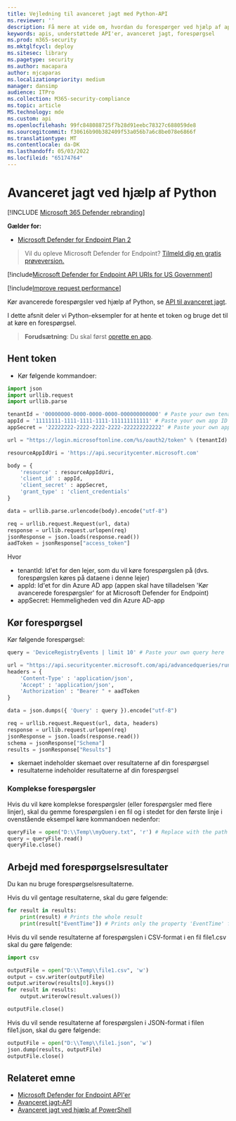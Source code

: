 ```yaml
---
title: Vejledning til avanceret jagt med Python-API
ms.reviewer: ''
description: Få mere at vide om, hvordan du forespørger ved hjælp af api'en Microsoft Defender for Endpoint ved hjælp af Python med eksempler.
keywords: apis, understøttede API'er, avanceret jagt, forespørgsel
ms.prod: m365-security
ms.mktglfcycl: deploy
ms.sitesec: library
ms.pagetype: security
ms.author: macapara
author: mjcaparas
ms.localizationpriority: medium
manager: dansimp
audience: ITPro
ms.collection: M365-security-compliance
ms.topic: article
MS.technology: mde
ms.custom: api
ms.openlocfilehash: 99fc848088725f7b28d91eebc78327c688059de8
ms.sourcegitcommit: f30616b90b382409f53a056b7a6c8be078e6866f
ms.translationtype: MT
ms.contentlocale: da-DK
ms.lasthandoff: 05/03/2022
ms.locfileid: "65174764"
---
```

# <a name="advanced-hunting-using-python"></a>Avanceret jagt ved hjælp af Python

[!INCLUDE [Microsoft 365 Defender rebranding](../../includes/microsoft-defender.md)]

**Gælder for:** 
- [Microsoft Defender for Endpoint Plan 2](https://go.microsoft.com/fwlink/p/?linkid=2154037)

> Vil du opleve Microsoft Defender for Endpoint? [Tilmeld dig en gratis prøveversion.](https://signup.microsoft.com/create-account/signup?products=7f379fee-c4f9-4278-b0a1-e4c8c2fcdf7e&ru=https://aka.ms/MDEp2OpenTrial?ocid=docs-wdatp-exposedapis-abovefoldlink)

[!include[Microsoft Defender for Endpoint API URIs for US Government](../../includes/microsoft-defender-api-usgov.md)]

[!include[Improve request performance](../../includes/improve-request-performance.md)]

Kør avancerede forespørgsler ved hjælp af Python, se [API til avanceret jagt](run-advanced-query-api.md).

I dette afsnit deler vi Python-eksempler for at hente et token og bruge det til at køre en forespørgsel.

> **Forudsætning**: Du skal først [oprette en app](apis-intro.md).

## <a name="get-token"></a>Hent token

- Kør følgende kommandoer:

```python
import json
import urllib.request
import urllib.parse

tenantId = '00000000-0000-0000-0000-000000000000' # Paste your own tenant ID here
appId = '11111111-1111-1111-1111-111111111111' # Paste your own app ID here
appSecret = '22222222-2222-2222-2222-222222222222' # Paste your own app secret here

url = "https://login.microsoftonline.com/%s/oauth2/token" % (tenantId)

resourceAppIdUri = 'https://api.securitycenter.microsoft.com'

body = {
    'resource' : resourceAppIdUri,
    'client_id' : appId,
    'client_secret' : appSecret,
    'grant_type' : 'client_credentials'
}

data = urllib.parse.urlencode(body).encode("utf-8")

req = urllib.request.Request(url, data)
response = urllib.request.urlopen(req)
jsonResponse = json.loads(response.read())
aadToken = jsonResponse["access_token"]
```

Hvor

- tenantId: Id'et for den lejer, som du vil køre forespørgslen på (dvs. forespørgslen køres på dataene i denne lejer)
- appId: Id'et for din Azure AD app (appen skal have tilladelsen 'Kør avancerede forespørgsler' for at Microsoft Defender for Endpoint)
- appSecret: Hemmeligheden ved din Azure AD-app

## <a name="run-query"></a>Kør forespørgsel

 Kør følgende forespørgsel:

```python
query = 'DeviceRegistryEvents | limit 10' # Paste your own query here

url = "https://api.securitycenter.microsoft.com/api/advancedqueries/run"
headers = { 
    'Content-Type' : 'application/json',
    'Accept' : 'application/json',
    'Authorization' : "Bearer " + aadToken
}

data = json.dumps({ 'Query' : query }).encode("utf-8")

req = urllib.request.Request(url, data, headers)
response = urllib.request.urlopen(req)
jsonResponse = json.loads(response.read())
schema = jsonResponse["Schema"]
results = jsonResponse["Results"]
```

- skemaet indeholder skemaet over resultaterne af din forespørgsel
- resultaterne indeholder resultaterne af din forespørgsel

### <a name="complex-queries"></a>Komplekse forespørgsler

Hvis du vil køre komplekse forespørgsler (eller forespørgsler med flere linjer), skal du gemme forespørgslen i en fil og i stedet for den første linje i ovenstående eksempel køre kommandoen nedenfor:

```python
queryFile = open("D:\\Temp\\myQuery.txt", 'r') # Replace with the path to your file
query = queryFile.read()
queryFile.close()
```

## <a name="work-with-query-results"></a>Arbejd med forespørgselsresultater

Du kan nu bruge forespørgselsresultaterne.

Hvis du vil gentage resultaterne, skal du gøre følgende:

```python
for result in results:
    print(result) # Prints the whole result
    print(result["EventTime"]) # Prints only the property 'EventTime' from the result
```

Hvis du vil sende resultaterne af forespørgslen i CSV-format i en fil file1.csv skal du gøre følgende:

```python
import csv

outputFile = open("D:\\Temp\\file1.csv", 'w')
output = csv.writer(outputFile)
output.writerow(results[0].keys())
for result in results:
    output.writerow(result.values())

outputFile.close()
```

Hvis du vil sende resultaterne af forespørgslen i JSON-format i filen file1.json, skal du gøre følgende:

```python
outputFile = open("D:\\Temp\\file1.json", 'w')
json.dump(results, outputFile)
outputFile.close()
```

## <a name="related-topic"></a>Relateret emne

- [Microsoft Defender for Endpoint API'er](apis-intro.md)
- [Avanceret jagt-API](run-advanced-query-api.md)
- [Avanceret jagt ved hjælp af PowerShell](run-advanced-query-sample-powershell.md)
